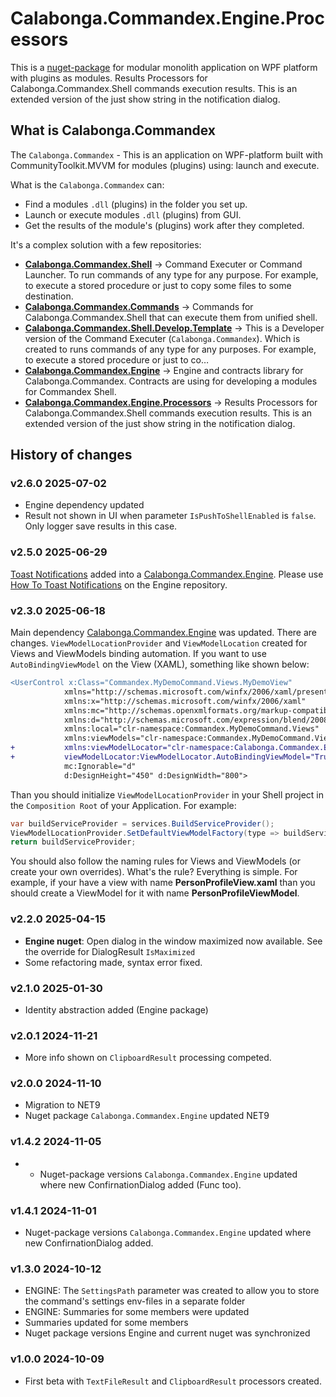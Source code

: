 ﻿# Calabonga.Commandex.Engine.Processors

This is a [nuget-package](https://www.nuget.org/packages/Calabonga.Commandex.Engine.Processors/) for modular monolith application on WPF platform with plugins as modules. Results Processors for Calabonga.Commandex.Shell commands execution results. This is an extended version of the just show string in the notification dialog.

## What is Calabonga.Commandex

The `Calabonga.Commandex` - This is an application on WPF-platform built with CommunityToolkit.MVVM for modules (plugins) using: launch and execute.

What is the `Calabonga.Commandex` can:
* Find a modules `.dll` (plugins) in the folder you set up.
* Launch or execute modules `.dll` (plugins) from GUI.
* Get the results of the module's (plugins) work after they completed.

It's a complex solution with a few repositories:

* **[Calabonga.Commandex.Shell](https://github.com/Calabonga/Calabonga.Commandex.Shell)** → Command Executer or Command Launcher. To run commands of any type for any purpose. For example, to execute a stored procedure or just to copy some files to some destination.
* **[Calabonga.Commandex.Commands](https://github.com/Calabonga/Calabonga.Commandex.Commands)** → Commands for Calabonga.Commandex.Shell that can execute them from unified shell.
* **[Calabonga.Commandex.Shell.Develop.Template](https://github.com/Calabonga/Calabonga.Commandex.Shell.Develop.Template)** → This is a Developer version of the Command Executer (`Calabonga.Commandex`). Which is created to runs commands of any type for any purposes. For example, to execute a stored procedure or just to co…
* **[Calabonga.Commandex.Engine](https://github.com/Calabonga/Calabonga.Commandex.Engine)** → Engine and contracts library for Calabonga.Commandex. Contracts are using for developing a modules for Commandex Shell.
* **[Calabonga.Commandex.Engine.Processors](https://github.com/Calabonga/Calabonga.Commandex.Engine.Processors)** → Results Processors for Calabonga.Commandex.Shell commands execution results. This is an extended version of the just show string in the notification dialog.
 
## History of changes

### v2.6.0 2025-07-02

* Engine dependency updated
* Result not shown in UI when parameter `IsPushToShellEnabled` is `false`. Only logger save results in this case.

### v2.5.0 2025-06-29

[Toast Notifications](https://github.com/Calabonga/Calabonga.Commandex.Engine/wiki/Toast-Notifications) added into a [Calabonga.Commandex.Engine](https://github.com/Calabonga/Calabonga.Commandex.Engine). Please use [How To Toast Notifications](https://github.com/Calabonga/Calabonga.Commandex.Engine/wiki/Toast-Notifications) on the Engine repository.

### v2.3.0 2025-06-18

Main dependency [Calabonga.Commandex.Engine](https://github.com/Calabonga/Calabonga.Commandex.Engine) was updated. There are changes. `ViewModelLocationProvider` and `ViewModelLocation` created for Views and ViewModels binding automation. If you want to use `AutoBindingViewModel` on the View (XAML), something like shown below:

```diff
<UserControl x:Class="Commandex.MyDemoCommand.Views.MyDemoView"
            xmlns="http://schemas.microsoft.com/winfx/2006/xaml/presentation"
            xmlns:x="http://schemas.microsoft.com/winfx/2006/xaml"
            xmlns:mc="http://schemas.openxmlformats.org/markup-compatibility/2006" 
            xmlns:d="http://schemas.microsoft.com/expression/blend/2008" 
            xmlns:local="clr-namespace:Commandex.MyDemoCommand.Views"
            xmlns:viewModels="clr-namespace:Commandex.MyDemoCommand.ViewModels"
+           xmlns:viewModelLocator="clr-namespace:Calabonga.Commandex.Engine.ViewModelLocator;assembly=Calabonga.Commandex.Engine"
+           viewModelLocator:ViewModelLocator.AutoBindingViewModel="True"
            mc:Ignorable="d" 
            d:DesignHeight="450" d:DesignWidth="800">
```

Than you should initialize `ViewModelLocationProvider` in your Shell project in the `Composition Root` of your Application. For example:

```csharp
var buildServiceProvider = services.BuildServiceProvider();
ViewModelLocationProvider.SetDefaultViewModelFactory(type => buildServiceProvider.GetRequiredService(type));
return buildServiceProvider;
```

You should also follow the naming rules for Views and ViewModels (or create your own overrides). What's the rule? Everything is simple. For example, if your have a view with name **PersonProfileView.xaml** than you should create a ViewModel for it with name **PersonProfileViewModel**.


### v2.2.0 2025-04-15

* **Engine nuget**: Open dialog in the window maximized now available. See the override for DialogResult `IsMaximized`
* Some refactoring made, syntax error fixed. 

### v2.1.0 2025-01-30

* Identity abstraction added (Engine package)

### v2.0.1 2024-11-21

* More info shown on `ClipboardResult` processing competed.

### v2.0.0 2024-11-10

* Migration to NET9
* Nuget package `Calabonga.Commandex.Engine` updated NET9

### v1.4.2 2024-11-05

* * Nuget-package versions `Calabonga.Commandex.Engine` updated where new ConfirnationDialog added (Func too).

### v1.4.1 2024-11-01

* Nuget-package versions `Calabonga.Commandex.Engine` updated where new ConfirnationDialog added.

### v1.3.0 2024-10-12

* ENGINE: The `SettingsPath` parameter was created to allow you to store the command's settings env-files in a separate folder
* ENGINE: Summaries for some members were updated
* Summaries updated for some members
* Nuget package versions Engine and current nuget was synchronized

### v1.0.0 2024-10-09

* First beta with `TextFileResult` and `ClipboardResult` processors created.